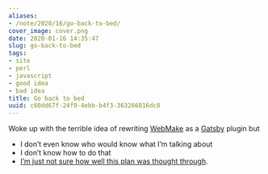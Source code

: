 ```yaml
---
aliases:
- /note/2020/16/go-back-to-bed/
cover_image: cover.png
date: 2020-01-16 14:35:47
slug: go-back-to-bed
tags:
- site
- perl
- javascript
- good idea
- bad idea
title: Go back to bed
uuid: c60dd67f-24f9-4ebb-b4f3-363266816dc8
---
```


Woke up with the terrible idea of rewriting
[WebMake](http://webmake.taint.org/) as a
[Gatsby](https://www.gatsbyjs.org/) plugin but

- I don’t even know who would know what I’m talking about
- I don’t know how to do that
- [I’m just not sure how well this plan was thought
  through](https://youtu.be/93B072j-E3I).